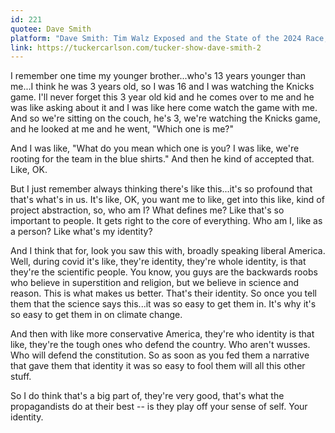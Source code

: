 ```yaml
---
id: 221
quotee: Dave Smith
platform: "Dave Smith: Tim Walz Exposed and the State of the 2024 Race, The Tucker Carlson Show, ~2:05"
link: https://tuckercarlson.com/tucker-show-dave-smith-2
---
```

I remember one time my younger brother...who's 13 years younger than me...I think he was 3 years old, so I was 16 and I was watching the Knicks game. I'll never forget this 3 year old kid and he comes over to me and he was like asking about it and I was like here come watch the game with me. And so we're sitting on the couch, he's 3, we're watching the Knicks game, and he looked at me and he went, "Which one is me?"

And I was like, "What do you mean which one is you? I was like, we're rooting for the team in the blue shirts." And then he kind of accepted that. Like, OK.

But I just remember always thinking there's like this...it's so profound that that's what's in us. It's like, OK, you want me to like, get into this like, kind of project abstraction, so, who am I? What defines me? Like that's so important to people. It gets right to the core of everything. Who am I, like as a person? Like what's my identity?

And I think that for, look you saw this with, broadly speaking liberal America. Well, during covid it's like, they're identity, they're whole identity, is that they're the scientific people. You know, you guys are the backwards roobs who believe in superstition and religion, but we believe in science and reason. This is what makes us better. That's their identity. So once you tell them that the science says this...it was so easy to get them in. It's why it's so easy to get them in on climate change.

And then with like more conservative America, they're who identity is that like, they're the tough ones who defend the country. Who aren't wusses. Who will defend the constitution. So as soon as you fed them a narrative that gave them that identity it was so easy to fool them will all this other stuff.

So I do think that's a big part of, they're very good, that's what the propagandists do at their best -- is they play off your sense of self. Your identity.